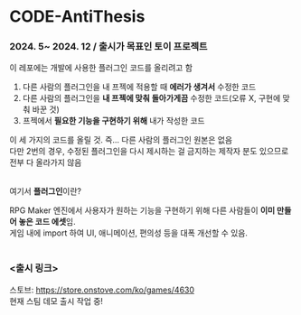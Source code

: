 # CODE-AntiThesis
### 2024. 5~ 2024. 12 / 출시가 목표인 토이 프로젝트

이 레포에는 개발에 사용한 플러그인 코드를 올리려고 함

1) 다른 사람의 플러그인을 내 프젝에 적용할 때 <b>에러가 생겨서</b> 수정한 코드
2) 다른 사람의 플러그인을 <b>내 프젝에 맞춰 돌아가게끔</b> 수정한 코드(오류 X, 구현에 맞춰 바꾼 것)
3) 프젝에서 <b>필요한 기능을 구현하기 위해</b> 내가 작성한 코드

이 세 가지의 코드를 올릴 것. 즉... 다른 사람의 플러그인 원본은 없음<br>
다만 2번의 경우, 수정된 플러그인을 다시 제시하는 걸 금지하는 제작자 분도 있으므로 전부 다 올라가지 않음

<br>
여기서 <b>플러그인</b>이란?

RPG Maker 엔진에서 사용자가 원하는 기능을 구현하기 위해 다른 사람들이 <b>이미 만들어 놓은 코드 에셋</b>임.<br> 게임 내에 import 하여 UI, 애니메이션, 편의성 등을 대폭 개선할 수 있음.
<br><br>



### <출시 링크><br>
스토브: https://store.onstove.com/ko/games/4630
<br> 현재 스팀 데모 출시 작업 중!

